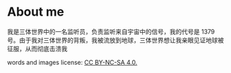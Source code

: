 
# About me
我是三体世界中的一名监听员，负责监听来自宇宙中的信号，我的代号是 1379 号。由于我对三体世界的背叛，我被流放到地球，三体世界想让我亲眼见证地球被征服，从而彻底击溃我


words and images license: [CC BY-NC-SA 4.0.](https://creativecommons.org/licenses/by-nc-sa/4.0/)
